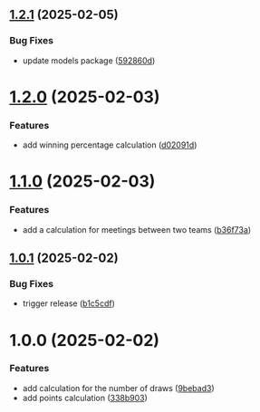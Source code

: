 ## [1.2.1](https://github.com/jedi-knights/jk-soccer-core/compare/v1.2.0...v1.2.1) (2025-02-05)


### Bug Fixes

* update models package ([592860d](https://github.com/jedi-knights/jk-soccer-core/commit/592860d826d26687fab90bf0eefc4d7e7375506a))

# [1.2.0](https://github.com/jedi-knights/jk-soccer-core/compare/v1.1.0...v1.2.0) (2025-02-03)


### Features

* add winning percentage calculation ([d02091d](https://github.com/jedi-knights/jk-soccer-core/commit/d02091df2be89a856ba23a01ab5ec4b14d6084bd))

# [1.1.0](https://github.com/jedi-knights/jk-soccer-core/compare/v1.0.1...v1.1.0) (2025-02-03)


### Features

* add a calculation for meetings between two teams ([b36f73a](https://github.com/jedi-knights/jk-soccer-core/commit/b36f73a59e41a8e530bf0e60bd8a024ac4dc66e4))

## [1.0.1](https://github.com/jedi-knights/jk-soccer-core/compare/v1.0.0...v1.0.1) (2025-02-02)


### Bug Fixes

* trigger release ([b1c5cdf](https://github.com/jedi-knights/jk-soccer-core/commit/b1c5cdfb98a35465807c17ec0054ab329bb08f0f))

# 1.0.0 (2025-02-02)


### Features

* add calculation for the number of draws ([9bebad3](https://github.com/jedi-knights/jk-soccer-core/commit/9bebad330ec6d9a4c3d21022950c97c5348f5025))
* add points calculation ([338b903](https://github.com/jedi-knights/jk-soccer-core/commit/338b903e9f443790b7ed8455d01808d837f0a3f2))
